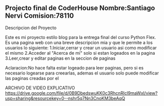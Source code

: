 Projecto final de CoderHouse
Nombre:Santiago Nervi 
Comision:78110
--------------------------
Descripcion del Proyecto

Este es mi proyecto estilo blog para la entrega final del curso Python Flex.
Es una pagina web con una breve descripcion mia y que le permite a los usuarios 
lo siguiente:
1.Iniciar,cerrar y crear un usuario asi como modificar el mismo
2.Acceder al "Acerca de mi" solo si estan logeados en la pagina
3.Leer,crear y editar paginas en la seccion de paginas

Aclaracion:No hace falta estar logeado para leer paginas, pero si es necesario logearse para creearlas,
           ademas el usuario solo puede modificar las paginas creadas por el 

ARCHIVO DE VIDEO EXPLICATIVO
https://drive.google.com/file/d/0B9DbedswuKK0c3RhcnRlcl9maWxl/view?usp=sharing&resourcekey=0--nshr5q7Nn3CnoKM3beAqQ
